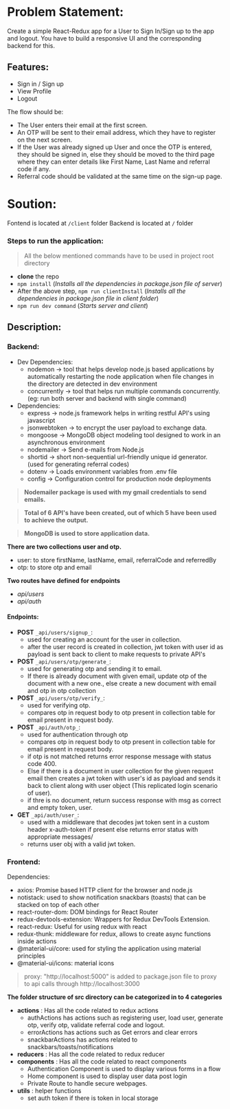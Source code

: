 # Problem Statement:
Create a simple React-Redux app for a User to Sign In/Sign up to the app and logout. You have to build a responsive UI and the corresponding backend for this.

## Features:
- Sign in / Sign up
- View Profile
- Logout

The flow should be:
- The User enters their email at the first screen.
- An OTP will be sent to their email address, which they have to register on the next screen.
- If the User was already signed up User and once the OTP is entered, they should be signed in, else they should be moved to the third page where they can enter details like First Name, Last Name and referral code if any.
- Referral code should be validated at the same time on the sign-up page.

# Soution:
Fontend is located at `/client` folder
Backend is located at `/` folder

### Steps to run the application:
> All the below mentioned commands have to be used in project root directory
 - **clone** the repo
 - `npm install` (_Installs all the dependencies in package.json file of server_)
 - After the above step, `npm run clientInstall` (_Installs all the dependencies in package.json file in client folder_)
 - `npm run dev command` (_Starts server and client_)

## Description:
### Backend:
- Dev Dependencies:
  - nodemon -> tool that helps develop node.js based applications by automatically restarting the node application when file changes in the directory are detected in dev environment
  - concurrently -> tool that helps run multiple commands concurrently.(eg: run both server and backend with single command)
- Dependencies:
  - express -> node.js framework helps in writing restful API's using javascript
  - jsonwebtoken -> to encrypt the user payload to exchange data.
  - mongoose -> MongoDB object modeling tool designed to work in an asynchronous environment
  - nodemailer -> Send e-mails from Node.js 
  - shortid -> short non-sequential url-friendly unique id generator.(used for generating referral codes)
  - dotenv -> Loads environment variables from .env file
  - config -> Configuration control for production node deployments
  
  
> __Nodemailer package is used with my gmail credentials to send emails.__

> __Total of 6 API's have been created, out of which 5 have been used to achieve the output.__

> __MongoDB is used to store application data.__

__There are two collections user and otp.__
 - user: to store firstName, lastName, email, referralCode and referredBy
 - otp: to store otp and email

__Two routes have defined for endpoints__
 - _api/users_
 - _api/auth_

#### Endpoints:
- __POST__ `_api/users/signup_`:
  - used for creating an account for the user in collection.
  - after the user record is created in collection, jwt token with user id as payload is sent back to client to make requests to private API's
- __POST__ `_api/users/otp/generate_`:
  - used for generating otp and sending it to email.
  - If there is already document with given email, update otp of the document with a new one., else create a new document with email and otp in otp collection
- __POST__ `_api/users/otp/verify_`:
  - used for verifying otp.
  - compares otp in request body to otp present in collection table for email present in request body.
- __POST__ `_api/auth/otp_`:
  - used for authentication through otp
  - compares otp in request body to otp present in collection table for email present in request body.
  - if otp is not matched returns error response message with status code 400.
  - Else if there is a document in user collection for the given request email then creates a jwt token with user's id as payload and sends it back to client along with user object (This replicated login scenario of user).
  - if thre is no document, return success response with msg as correct and empty token, user.
- __GET__ `_api/auth/user_`:
  - used with a middleware that decodes jwt token sent in a custom header x-auth-token if present else returns error status with appropriate messages/
  - returns user obj with a valid jwt token.
  
### Frontend:
Dependencies:
  - axios: Promise based HTTP client for the browser and node.js
  - notistack: used to show notification snackbars (toasts) that can be stacked on top of each other
  - react-router-dom: DOM bindings for React Router
  - redux-devtools-extension: Wrappers for Redux DevTools Extension.
  - react-redux: Useful for using redux with react
  - redux-thunk: middleware for redux, allows to create async functions inside actions 
  - @material-ui/core: used for styling the application using material principles
  - @material-ui/icons: material icons

> proxy: "http://localhost:5000" is added to package.json file to proxy to api calls through http://localhost:3000

__The folder structure of src directory can be categorized in to 4 categories__
- __actions__ : Has all the code related to redux actions
  - authActions has actions such as registering user, load user, generate otp, verify otp, validate referral code and logout.
  - errorActions has actions such as Get errors and clear errors
  - snackbarActions has actions related to snackbars/toasts/notifications
- __reducers__ : Has all the code related to redux reducer
- __components__ : Has all the code related to react components
  - Authentication Component is used to display various forms in a flow
  - Home component is used to display user data post login
  - Private Route to handle secure webpages.
- __utils__ : helper functions
  - set auth token if there is token in local storage
